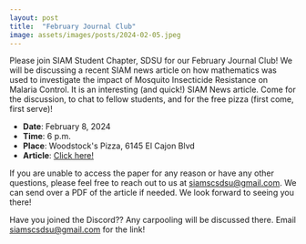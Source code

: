 ```yaml
---
layout: post
title:  "February Journal Club"
image: assets/images/posts/2024-02-05.jpeg
---
```


Please join SIAM Student Chapter, SDSU for our February Journal Club! We will be discussing a recent SIAM news article on how mathematics was used to investigate the impact of Mosquito Insecticide Resistance on Malaria Control. It is an interesting (and quick!) SIAM News article. Come for the discussion, to chat to fellow students, and for the free pizza (first come, first serve)!

- __Date__:   February 8, 2024
- __Time__:   6 p.m.
- __Place__:  Woodstock's Pizza, 6145 El Cajon Blvd
- __Article__:  [Click here!](https://sinews.siam.org/Details-Page/the-impact-of-mosquito-insecticide-resistance-on-malaria-control)

If you are unable to access the paper for any reason or have any other questions, please feel free to reach out to us at [siamscsdsu@gmail.com](mailto:siamscsdsu@gmail.com). We can send over a PDF of the article if needed. We look forward to seeing you there!

Have you joined the Discord?? Any carpooling will be discussed there. Email [siamscsdsu@gmail.com](mailto:siamscsdsu@gmail.com) for the link!